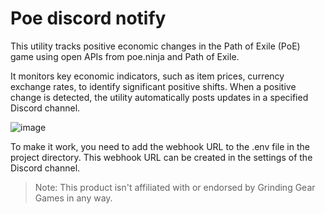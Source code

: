# Poe discord notify

This utility tracks positive economic changes in the Path of Exile (PoE) game using open APIs from poe.ninja and Path of Exile. 

It monitors key economic indicators, such as item prices, currency exchange rates, to identify significant positive shifts. 
When a positive change is detected, the utility automatically posts updates in a specified Discord channel.

![image](https://github.com/user-attachments/assets/046677e4-8043-4e8e-ac44-74788b724613)

To make it work, you need to add the webhook URL to the .env file in the project directory. This webhook URL can be created in the settings of the Discord channel.

> Note: This product isn't affiliated with or endorsed by Grinding Gear Games in any way.
